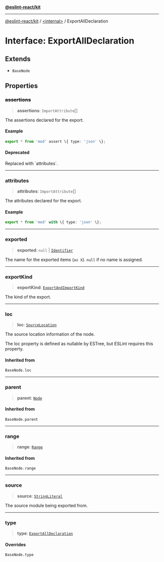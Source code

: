 [**@eslint-react/kit**](../../README.md)

***

[@eslint-react/kit](../../README.md) / [\<internal\>](../README.md) / ExportAllDeclaration

# Interface: ExportAllDeclaration

## Extends

- `BaseNode`

## Properties

### ~~assertions~~

> **assertions**: `ImportAttribute`[]

The assertions declared for the export.

#### Example

```ts
export * from 'mod' assert \{ type: 'json' \};
```

#### Deprecated

Replaced with \`attributes\`.

***

### attributes

> **attributes**: `ImportAttribute`[]

The attributes declared for the export.

#### Example

```ts
export * from 'mod' with \{ type: 'json' \};
```

***

### exported

> **exported**: `null` \| [`Identifier`](Identifier.md)

The name for the exported items (`as X`). `null` if no name is assigned.

***

### exportKind

> **exportKind**: [`ExportAndImportKind`](../type-aliases/ExportAndImportKind.md)

The kind of the export.

***

### loc

> **loc**: [`SourceLocation`](SourceLocation.md)

The source location information of the node.

The loc property is defined as nullable by ESTree, but ESLint requires this property.

#### Inherited from

`BaseNode.loc`

***

### parent

> **parent**: [`Node`](../type-aliases/Node.md)

#### Inherited from

`BaseNode.parent`

***

### range

> **range**: [`Range`](../type-aliases/Range.md)

#### Inherited from

`BaseNode.range`

***

### source

> **source**: [`StringLiteral`](StringLiteral.md)

The source module being exported from.

***

### type

> **type**: [`ExportAllDeclaration`](../README.md#exportalldeclaration)

#### Overrides

`BaseNode.type`
